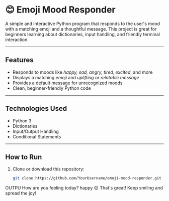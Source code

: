 # 😊 Emoji Mood Responder

A simple and interactive Python program that responds to the user's mood with a matching emoji and a thoughtful message. This project is great for beginners learning about dictionaries, input handling, and friendly terminal interaction.

---

## Features

- Responds to moods like *happy, sad, angry, tired, excited*, and more
- Displays a matching *emoji* and *uplifting or relatable message*
- Provides a default message for unrecognized moods
- Clean, beginner-friendly Python code

---

## Technologies Used

- Python 3
- Dictionaries
- Input/Output Handling
- Conditional Statements

---

##  How to Run

1. Clone or download this repository:
   ```bash
   git clone https://github.com/YourUsername/emoji-mood-responder.git
OUTPU
How are you feeling today? happy
😊 That's great! Keep smiling and spread the joy!
